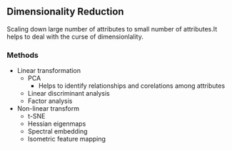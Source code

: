 
## Dimensionality Reduction
  Scaling down large number of attributes to small number of attributes.It helps to deal with the curse of dimensionlality.
  
### Methods
+ Linear transformation
  - PCA
    * Helps to identify relationships and corelations among attributes
  - Linear discriminant analysis
  - Factor analysis
+ Non-linear transform
  - t-SNE
  - Hessian eigenmaps
  - Spectral embedding
  - Isometric feature mapping
